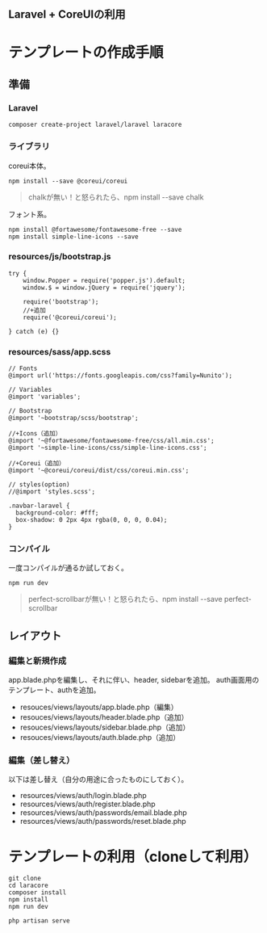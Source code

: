 ## Laravel + CoreUIの利用

# テンプレートの作成手順

## 準備

### Laravel

```
composer create-project laravel/laravel laracore
```

### ライブラリ

coreui本体。

```
npm install --save @coreui/coreui
```

>chalkが無い！と怒られたら、npm install --save chalk

フォント系。

```
npm install @fortawesome/fontawesome-free --save
npm install simple-line-icons --save
```

### resources/js/bootstrap.js

```
try {
    window.Popper = require('popper.js').default;
    window.$ = window.jQuery = require('jquery');

    require('bootstrap');
    //+追加
    require('@coreui/coreui');

} catch (e) {}
```

### resources/sass/app.scss

```
// Fonts
@import url('https://fonts.googleapis.com/css?family=Nunito');

// Variables
@import 'variables';

// Bootstrap
@import '~bootstrap/scss/bootstrap';

//+Icons（追加）
@import '~@fortawesome/fontawesome-free/css/all.min.css';
@import '~simple-line-icons/css/simple-line-icons.css';

//+Coreui（追加）
@import '~@coreui/coreui/dist/css/coreui.min.css';

// styles(option)
//@import 'styles.scss';

.navbar-laravel {
  background-color: #fff;
  box-shadow: 0 2px 4px rgba(0, 0, 0, 0.04);
}
```

### コンパイル

一度コンパイルが通るか試しておく。

```
npm run dev
```

>perfect-scrollbarが無い！と怒られたら、npm install --save perfect-scrollbar

## レイアウト

### 編集と新規作成

app.blade.phpを編集し、それに伴い、header, sidebarを追加。
auth画面用のテンプレート、authを追加。

* resouces/views/layouts/app.blade.php（編集）
* resouces/views/layouts/header.blade.php（追加）
* resouces/views/layouts/sidebar.blade.php（追加）
* resouces/views/layouts/auth.blade.php（追加）

### 編集（差し替え）

以下は差し替え（自分の用途に合ったものにしておく）。

* resources/views/auth/login.blade.php
* resources/views/auth/register.blade.php
* resources/views/auth/passwords/email.blade.php
* resources/views/auth/passwords/reset.blade.php

# テンプレートの利用（cloneして利用）

```
git clone
cd laracore
composer install
npm install
npm run dev

php artisan serve
```


